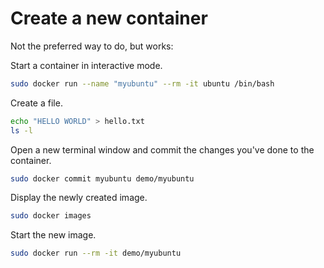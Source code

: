 # Create a new container

Not the preferred way to do, but works:

Start a container in interactive mode.

```bash
sudo docker run --name "myubuntu" --rm -it ubuntu /bin/bash
```

Create a file.

```bash
echo "HELLO WORLD" > hello.txt
ls -l
```

Open a new terminal window and commit the changes you've done to the container.

```bash
sudo docker commit myubuntu demo/myubuntu
```

Display the newly created image.

```bash
sudo docker images
```

Start the new image.

```bash
sudo docker run --rm -it demo/myubuntu
```
